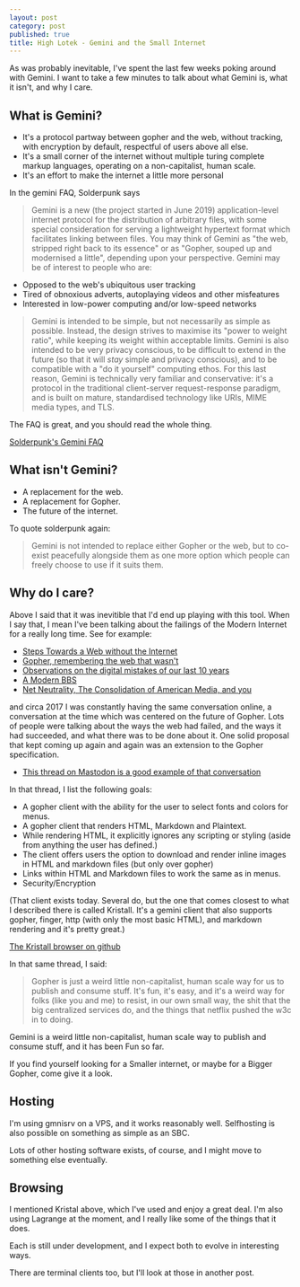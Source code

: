 ```yaml
---
layout: post
category: post
published: true
title: High Lotek - Gemini and the Small Internet
---
```

As was probably inevitable, I've spent the last few weeks poking around with Gemini. I want to take a few minutes to talk about what Gemini is, what it isn't, and why I care. 

## What is Gemini? 

* It's a protocol partway between gopher and the web, without tracking, with encryption by default, respectful of users above all else. 
* It's a small corner of the internet without multiple turing complete markup languages, operating on a non-capitalist, human scale.  
* It's an effort to make the internet a little more personal 

In the gemini FAQ, Solderpunk says 

> Gemini is a new (the project started in June 2019) application-level internet protocol for the distribution of arbitrary files, with some special consideration for serving a lightweight hypertext format which facilitates linking between files. You may think of Gemini as "the web, stripped right back to its essence" or as "Gopher, souped up and modernised a little", depending upon your perspective. Gemini may be of interest to people who are:

* Opposed to the web's ubiquitous user tracking
* Tired of obnoxious adverts, autoplaying videos and other misfeatures
* Interested in low-power computing and/or low-speed networks

> Gemini is intended to be simple, but not necessarily as simple as possible. Instead, the design strives to maximise its "power to weight ratio", while keeping its weight within acceptable limits. Gemini is also intended to be very privacy conscious, to be difficult to extend in the future (so that it will *stay* simple and privacy conscious), and to be compatible with a "do it yourself" computing ethos. For this last reason, Gemini is technically very familiar and conservative: it's a protocol in the traditional client-server request-response paradigm, and is built on mature, standardised technology like URIs, MIME media types, and TLS.

The FAQ is great, and you should read the whole thing. 

[Solderpunk's Gemini FAQ](gemini://gemini.circumlunar.space/docs/faq.gmi)

## What isn't Gemini? 

* A replacement for the web. 
* A replacement for Gopher. 
* The future of the internet. 

To quote solderpunk again: 

> Gemini is not intended to replace either Gopher or the web, but to co-exist peacefully alongside them as one more option which people can freely choose to use if it suits them. 

## Why do I care? 

Above I said that it was inevitible that I'd end up playing with this tool. When I say that, I mean I've been talking about the failings of the Modern Internet for a really long time. See for example:

* [Steps Towards a Web without the Internet](http://ajroach42.com/steps-towards-a-web-without-the-internet/)
* [Gopher, remembering the web that wasn't](http://ajroach42.com/gopher-remembering-the-web-that-wasn-t/)
* [Observations on the digital mistakes of our last 10 years](http://ajroach42.com/observations-on-modern-computing-the-last-10-years-were-a-misstep/) 
* [A Modern BBS](http://ajroach42.com/a-modern-bbs/)
* [Net Neutrality, The Consolidation of American Media, and you](http://ajroach42.com/net-neutrality-the-consolidation-of-american-media-and-you/)

and circa 2017 I was constantly having the same conversation online, a conversation at the time which was centered on the future of Gopher. Lots of people were talking about the ways the web had failed, and the ways it had succeeded, and what there was to be done about it. One solid proposal that kept coming up again and again was an extension to the Gopher specification. 

* [This thread on Mastodon is a good example of that conversation](https://retro.social/@ajroach42/99051400673074933) 

In that thread, I list the following goals: 

* A gopher client with the ability for the user to select fonts and colors for menus. 
* A gopher client that renders HTML, Markdown and Plaintext. 
* While rendering HTML, it explicitly ignores any scripting or styling (aside from anything the user has defined.) 
* The client offers users the option to download and render inline images in HTML and markdown files (but only over gopher) 
* Links within HTML and Markdown files to work the same as in menus.
* Security/Encryption 

(That client exists today. Several do, but the one that comes closest to what I described there is called Kristall. It's a gemini client that also supports gopher, finger, http (with only the most basic HTML), and markdown rendering and it's pretty great.) 

[The Kristall browser on github](https://github.com/MasterQ32/kristall)

In that same thread, I said: 
> Gopher is just a weird little non-capitalist, human scale way for us to publish and consume stuff. It's fun, it's easy, and it's a weird way for folks (like you and me) to resist, in our own small way, the shit that the big centralized services do, and the things that netflix pushed the w3c in to doing.

Gemini is a weird little non-capitalist, human scale way to publish and consume stuff, and it has been Fun so far. 

If you find yourself looking for a Smaller internet, or maybe for a Bigger Gopher, come give it a look. 

## Hosting

I'm using gmnisrv on a VPS, and it works reasonably well. Selfhosting is also possible on something as simple as an SBC. 

Lots of other hosting software exists, of course, and I might move to something else eventually. 

## Browsing 

I mentioned Kristal above, which I've used and enjoy a great deal. I'm also using Lagrange at the moment, and I really like some of the things that it does. 

Each is still under development, and I expect both to evolve in interesting ways. 

There are terminal clients too, but I'll look at those in another post.
